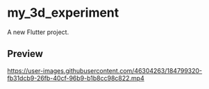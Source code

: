 # my_3d_experiment

A new Flutter project.

## Preview

https://user-images.githubusercontent.com/46304263/184799320-fb31dcb9-26fb-40cf-96b9-b1b8cc98c822.mp4

